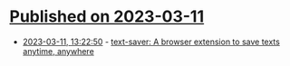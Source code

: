 # [Published on 2023-03-11](index.md)

* [2023-03-11, 13:22:50](https://lobste.rs/s/o0bwtj/text_saver_browser_extension_save_texts) - [text-saver: A browser extension to save texts anytime, anywhere](https://github.com/jiacai2050/text-saver)
